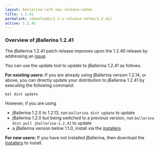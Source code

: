 ```yaml
---
layout: ballerina-left-nav-release-notes
title: 1.2.41
permalink: /downloads/1.2.x-release-notes/1.2.41/
active: 1.2.41
---
```


### Overview of jBallerina 1.2.41

The jBallerina 1.2.41 patch release improves upon the 1.2.40 release by addressing an [issue](https://github.com/ballerina-platform/ballerina-lang/pull/40997).

You can use the update tool to update to jBallerina 1.2.41 as follows.

**For existing users:**
If you are already using jBallerina version 1.2.14, or above, you can directly update your distribution to jBallerina 1.2.41 by executing the following command:

```
bal dist update
```

However, if you are using

- jBallerina 1.2.0 to 1.2.13, run `ballerina dist update` to update
- jBallerina 1.2.0 but being switched to a previous version, run `ballerina dist pull jballerina-1.2.41` to update
- a jBallerina version below 1.1.0, install via the [installers](https://ballerina.io/downloads/)

**For new users:**
If you have not installed jBallerina, then download the [installers](https://ballerina.io/downloads/) to install.

<style>.cGitButtonContainer, .cBallerinaTocContainer {display:none;}</style>
